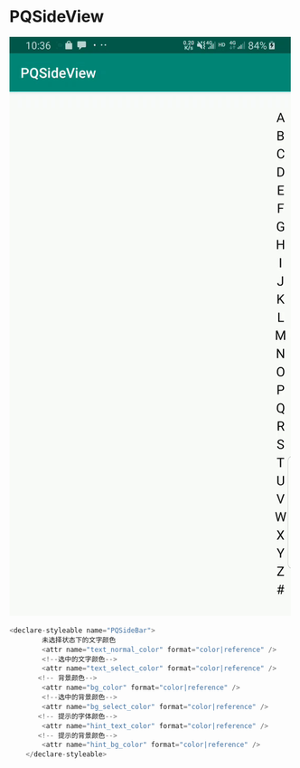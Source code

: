 # PQSideView
![image](https://github.com/poqiao/PQSideView/blob/master/app/src/main/assets/tup.gif)
```Java
<declare-styleable name="PQSideBar">
        未选择状态下的文字颜色
        <attr name="text_normal_color" format="color|reference" />
        <!--选中的文字颜色-->
        <attr name="text_select_color" format="color|reference" />
       <!-- 背景颜色-->
        <attr name="bg_color" format="color|reference" />
        <!--选中的背景颜色-->
        <attr name="bg_select_color" format="color|reference" />
       <!-- 提示的字体颜色-->
        <attr name="hint_text_color" format="color|reference" />
       <!-- 提示的背景颜色-->
        <attr name="hint_bg_color" format="color|reference" />
    </declare-styleable>
```
